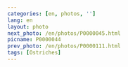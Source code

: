 ```yaml
---
categories: [en, photos, '']
lang: en
layout: photo
next_photo: /en/photos/P0000045.html
picname: P0000044
prev_photo: /en/photos/P0000111.html
tags: [Ostriches]
---
```

